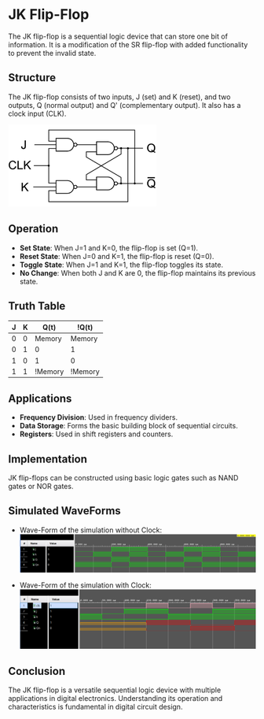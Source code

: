 # JK Flip-Flop

The JK flip-flop is a sequential logic device that can store one bit of information. It is a modification of the SR flip-flop with added functionality to prevent the invalid state.

## Structure

The JK flip-flop consists of two inputs, J (set) and K (reset), and two outputs, Q (normal output) and Q' (complementary output). It also has a clock input (CLK).

![JK Flip-Flop Diagram](diagram.png)

## Operation

- **Set State**: When J=1 and K=0, the flip-flop is set (Q=1).
- **Reset State**: When J=0 and K=1, the flip-flop is reset (Q=0).
- **Toggle State**: When J=1 and K=1, the flip-flop toggles its state.
- **No Change**: When both J and K are 0, the flip-flop maintains its previous state.

## Truth Table

| J | K | Q(t)  |  !Q(t) |
|---|---|-------|--------|
| 0 | 0 |Memory | Memory |
| 0 | 1 |   0   |   1    |
| 1 | 0 |   1   |   0    |
| 1 | 1 |!Memory|!Memory |

## Applications

- **Frequency Division**: Used in frequency dividers.
- **Data Storage**: Forms the basic building block of sequential circuits.
- **Registers**: Used in shift registers and counters.

## Implementation

JK flip-flops can be constructed using basic logic gates such as NAND gates or NOR gates.

## Simulated WaveForms

- Wave-Form of the simulation without Clock:
  ![JK Flip-Flop waveform without Clock](waveform1.png)

- Wave-Form of the simulation with Clock:
  ![JK Flip-Flop waveform with Clock](waveform2.png)

## Conclusion

The JK flip-flop is a versatile sequential logic device with multiple applications in digital electronics. Understanding its operation and characteristics is fundamental in digital circuit design.

